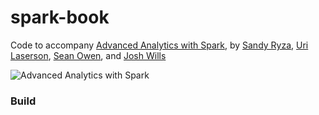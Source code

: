 spark-book
==========

Code to accompany [Advanced Analytics with Spark](http://shop.oreilly.com/product/0636920035091.do), by [Sandy Ryza](https://github.com/sryza), [Uri Laserson](https://github.com/laserson), [Sean Owen](https://github.com/srowen), and [Josh Wills](https://github.com/jwills)

![Advanced Analytics with Spark](http://akamaicovers.oreilly.com/images/0636920035091/rc_lrg.jpg)

### Build

```bash

```